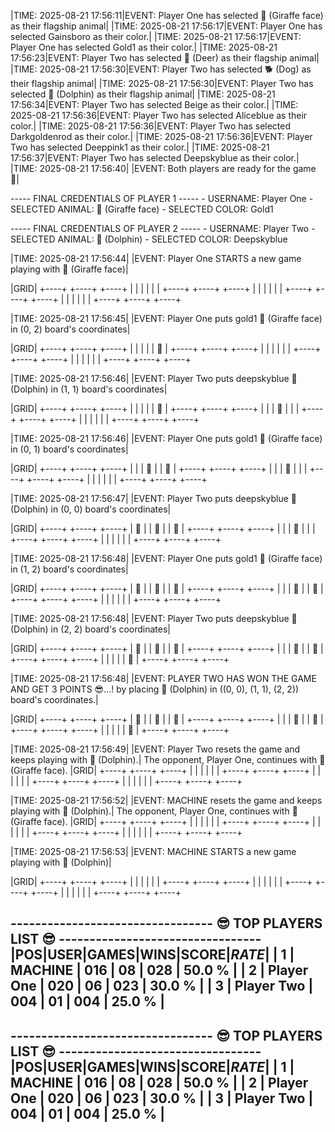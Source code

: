 
|TIME: 2025-08-21 17:56:11|EVENT:  Player One has selected 🦒 (Giraffe face) as their flagship animal|
|TIME: 2025-08-21 17:56:17|EVENT:  Player One has selected Gainsboro as their color.|
|TIME: 2025-08-21 17:56:17|EVENT:  Player One has selected Gold1 as their color.|
|TIME: 2025-08-21 17:56:23|EVENT:  Player Two has selected 🦌 (Deer) as their flagship animal|
|TIME: 2025-08-21 17:56:30|EVENT:  Player Two has selected 🐕 (Dog) as their flagship animal|
|TIME: 2025-08-21 17:56:30|EVENT:  Player Two has selected 🐬 (Dolphin) as their flagship animal|
|TIME: 2025-08-21 17:56:34|EVENT:  Player Two has selected Beige as their color.|
|TIME: 2025-08-21 17:56:36|EVENT:  Player Two has selected Aliceblue as their color.|
|TIME: 2025-08-21 17:56:36|EVENT:  Player Two has selected Darkgoldenrod as their color.|
|TIME: 2025-08-21 17:56:36|EVENT:  Player Two has selected Deeppink1 as their color.|
|TIME: 2025-08-21 17:56:37|EVENT:  Player Two has selected Deepskyblue as their color.|
|TIME: 2025-08-21 17:56:40|
|EVENT: Both players are ready for the game 🎳|

----- FINAL CREDENTIALS OF PLAYER 1 -----
	- USERNAME: Player One
	- SELECTED ANIMAL: 🦒 (Giraffe face)
	- SELECTED COLOR: Gold1

----- FINAL CREDENTIALS OF PLAYER 2 -----
	- USERNAME: Player Two
	- SELECTED ANIMAL: 🐬 (Dolphin)
	- SELECTED COLOR: Deepskyblue

|TIME: 2025-08-21 17:56:44|
|EVENT: Player One STARTS a new game playing with 🦒 (Giraffe face)|

|GRID|
+----+ +----+ +----+
|    | |    | |    |
+----+ +----+ +----+
|    | |    | |    |
+----+ +----+ +----+
|    | |    | |    |
+----+ +----+ +----+

|TIME: 2025-08-21 17:56:45|
|EVENT: Player One puts gold1 🦒 (Giraffe face) in (0, 2) board's coordinates|

|GRID|
+----+ +----+ +----+
|    | |    | | 🦒 |
+----+ +----+ +----+
|    | |    | |    |
+----+ +----+ +----+
|    | |    | |    |
+----+ +----+ +----+

|TIME: 2025-08-21 17:56:46|
|EVENT: Player Two puts deepskyblue 🐬 (Dolphin) in (1, 1) board's coordinates|

|GRID|
+----+ +----+ +----+
|    | |    | | 🦒 |
+----+ +----+ +----+
|    | | 🐬 | |    |
+----+ +----+ +----+
|    | |    | |    |
+----+ +----+ +----+

|TIME: 2025-08-21 17:56:46|
|EVENT: Player One puts gold1 🦒 (Giraffe face) in (0, 1) board's coordinates|

|GRID|
+----+ +----+ +----+
|    | | 🦒 | | 🦒 |
+----+ +----+ +----+
|    | | 🐬 | |    |
+----+ +----+ +----+
|    | |    | |    |
+----+ +----+ +----+

|TIME: 2025-08-21 17:56:47|
|EVENT: Player Two puts deepskyblue 🐬 (Dolphin) in (0, 0) board's coordinates|

|GRID|
+----+ +----+ +----+
| 🐬 | | 🦒 | | 🦒 |
+----+ +----+ +----+
|    | | 🐬 | |    |
+----+ +----+ +----+
|    | |    | |    |
+----+ +----+ +----+

|TIME: 2025-08-21 17:56:48|
|EVENT: Player One puts gold1 🦒 (Giraffe face) in (1, 2) board's coordinates|

|GRID|
+----+ +----+ +----+
| 🐬 | | 🦒 | | 🦒 |
+----+ +----+ +----+
|    | | 🐬 | | 🦒 |
+----+ +----+ +----+
|    | |    | |    |
+----+ +----+ +----+

|TIME: 2025-08-21 17:56:48|
|EVENT: Player Two puts deepskyblue 🐬 (Dolphin) in (2, 2) board's coordinates|

|GRID|
+----+ +----+ +----+
| 🐬 | | 🦒 | | 🦒 |
+----+ +----+ +----+
|    | | 🐬 | | 🦒 |
+----+ +----+ +----+
|    | |    | | 🐬 |
+----+ +----+ +----+

|TIME: 2025-08-21 17:56:48|
|EVENT: PLAYER TWO HAS WON THE GAME AND GET 3 POINTS 😎...! by placing 🐬 (Dolphin) in ((0, 0), (1, 1), (2, 2)) board's coordinates.|

|GRID|
+----+ +----+ +----+
| 🐬 | | 🦒 | | 🦒 |
+----+ +----+ +----+
|    | | 🐬 | | 🦒 |
+----+ +----+ +----+
|    | |    | | 🐬 |
+----+ +----+ +----+

|TIME: 2025-08-21 17:56:49|
|EVENT: Player Two resets the game and keeps playing with 🐬 (Dolphin).|
The opponent, Player One, continues with 🦒 (Giraffe face).
|GRID|
+----+ +----+ +----+
|    | |    | |    |
+----+ +----+ +----+
|    | |    | |    |
+----+ +----+ +----+
|    | |    | |    |
+----+ +----+ +----+

|TIME: 2025-08-21 17:56:52|
|EVENT: MACHINE resets the game and keeps playing with 🐬 (Dolphin).|
The opponent, Player One, continues with 🦒 (Giraffe face).
|GRID|
+----+ +----+ +----+
|    | |    | |    |
+----+ +----+ +----+
|    | |    | |    |
+----+ +----+ +----+
|    | |    | |    |
+----+ +----+ +----+

|TIME: 2025-08-21 17:56:53|
|EVENT: MACHINE STARTS a new game playing with 🐬 (Dolphin)|

|GRID|
+----+ +----+ +----+
|    | |    | |    |
+----+ +----+ +----+
|    | |    | |    |
+----+ +----+ +----+
|    | |    | |    |
+----+ +----+ +----+

--------------------------------- 😎 TOP PLAYERS LIST 😎 ---------------------------------
|____POS____|________USER________|____GAMES____|____WINS____|____SCORE____|_____RATE_____|
|     1     |      MACHINE       |     016     |     08     |     028     |    50.0 %    |
|     2     |     Player One     |     020     |     06     |     023     |    30.0 %    |
|     3     |     Player Two     |     004     |     01     |     004     |    25.0 %    |
------------------------------------------------------------------------------------------


--------------------------------- 😎 TOP PLAYERS LIST 😎 ---------------------------------
|____POS____|________USER________|____GAMES____|____WINS____|____SCORE____|_____RATE_____|
|     1     |      MACHINE       |     016     |     08     |     028     |    50.0 %    |
|     2     |     Player One     |     020     |     06     |     023     |    30.0 %    |
|     3     |     Player Two     |     004     |     01     |     004     |    25.0 %    |
------------------------------------------------------------------------------------------

